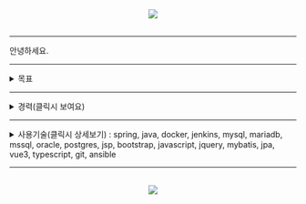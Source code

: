 <div align="center">
  <img src="https://capsule-render.vercel.app/api?type=waving&color=auto&height=300&section=header&text=Introduce%20MySelf&fontSize=90&fontAlign=50&fontAlignY=30&desc=Gyuil%20GitRepository&descSize=50&descAlignY=60" />
</div>
<br>
<hr>
안녕하세요.
<hr>
<details>
  <summary>목표</summary>
  <div markdown="1">
    <p>단기 목표 : 개발 기술 향상을 위한 MSA 구현하기</p>
    <p>장기 목표 : 내가 가진 백엔드, 프론트엔드, 데브옵스 지식을 이용하여 컴퓨터가 대신할 수 있는 일을 모두 프로그램으로 만들어 제가 평생 사용할 프로그램을 만들어볼 생각이며 현재 진행중입니다.</p>
  </div>
</details>
<hr>
<details>
  <summary>경력(클릭시 보여요)</summary>
  <div align="center">
    <table>
      <thead>
        <tr>
          <th>개발 기간</th>
          <th>개발 내용</th>
          <th>사용 기술</th>
        </tr>
      </thead>
      <tbody>
        <td>2021.09 ~ 2023.12</td>
        <td>
          운영실태보고서와 감사보고서를 생성하는 내부회계 시스템 솔루션을 가진 회사에서 근무하였습니다.
        </td>
        <td>
          spring, java, docker, jenkins, mysql, mariadb, mssql, oracle, postgres, jsp, bootstrap, dhtmlx, javascript, jquery, mybatis
        </td>
      </tbody>
    </table>
  </div>
</details>
<hr>
<details>
  <summary>
    사용기술(클릭시 상세보기) : spring, java, docker, jenkins, mysql, mariadb, mssql, oracle, postgres, jsp, bootstrap, javascript, jquery, mybatis, jpa, vue3, typescript, git, ansible
  </summary>
  <div markdown="1" align="center">
        <br>
       <table>
       <thead>
        <tr>
          <th colspan="5"><h3> My Skill</th>
        </tr>
        <tr>
          <td colspan="3"><img src="https://github-readme-stats.vercel.app/api/top-langs/?username=pgi9104&layout=pie"/></td>
          <td colspan="2"><img src="https://github-readme-stats.vercel.app/api?username=pgi9104&show_icons=true&theme=radical"/></td></td>
        </tr>
        <tr>
          <th colspan="3" rowspan="2">Category</th>
          <th rowspan="2">Skill</th>
          <th>Useable</th>
        </tr>
       </thead>
       <tbody>
        <tr>
          <th rowspan="8">BackEnd</th>
          <th rowspan="2" colspan="2">Languages</th>
          <td rowspan="2"><img src="https://img.shields.io/badge/java-%23ED8B00.svg?style=for-the-badge&logo=openjdk&logoColor=white"/</td>
          <td><img src="https://img.shields.io/badge/spring-%236DB33F.svg?style=for-the-badge&logo=spring&logoColor=white"/></td>
        </tr>
         <tr>
           <td><img src="https://img.shields.io/badge/JWT-black?style=for-the-badge&logo=JSON%20web%20tokens"/></td>
         </tr>
        <tr>
          <th rowspan="5">DataBases</th>
          <th rowspan="5">RDBMS</th>
          <td><img src="https://img.shields.io/badge/MariaDB-003545?style=for-the-badge&logo=mariadb&logoColor=white"/></td>
          <td></td>
        </tr>
        <tr>
          <td><img src="https://img.shields.io/badge/postgres-%23316192.svg?style=for-the-badge&logo=postgresql&logoColor=white"/></td>
          <td></td>
        </tr>
        <tr>
          <td><img src="https://img.shields.io/badge/Microsoft%20SQL%20Server-CC2927?style=for-the-.badge&logo=microsoft%20sql%20server&logoColor=white"/></td>
          <td></td>
        </tr>
        <tr>
          <td><img src="https://img.shields.io/badge/mysql-4479A1.svg?style=for-the-badge&logo=mysql&logoColor=white"/></td>
          <td></td>
        </tr>
        <tr>
          <td><img src="https://img.shields.io/badge/Oracle-F80000?style=for-the-badge&logo=oracle&logoColor=white"/></td>
          <td></td>
        </tr>
        <tr>
          <th>Server</th>
          <th>Web Application Server</th>
          <td><img src="https://img.shields.io/badge/apache%20tomcat-%23F8DC75.svg?style=for-the-badge&logo=apache-tomcat&logoColor=black"/></td>
          <td></td>
        </tr>
        <tr>
          <th rowspan="5">FrontEnd</th>
          <th colspan="2" rowspan="4">Languages</th>
          <td><img src="https://img.shields.io/badge/javascript-%23323330.svg?style=for-the-badge&logo=javascript&logoColor=%23F7DF1E"/></td>
          <td><img src="https://img.shields.io/badge/jquery-%230769AD.svg?style=for-the-badge&logo=jquery&logoColor=white"/></td>
        </tr>
        <tr>
          <td><img src="https://img.shields.io/badge/html5-%23E34F26.svg?style=for-the-badge&logo=html5&logoColor=white"/></td>
          <td></td>
        </tr>
        <tr>
          <td><img src="https://img.shields.io/badge/css3-%231572B6.svg?style=for-the-badge&logo=css3&logoColor=white" /></td>
          <td><img src="https://img.shields.io/badge/bootstrap-%238511FA.svg?style=for-the-badge&logo=bootstrap&logoColor=white"/></td>
        </tr>
         <tr>
           <td><img src="https://img.shields.io/badge/typescript-%23007ACC.svg?style=for-the-badge&logo=typescript&logoColor=white"/></td>
           <td></td>
         </tr>
         <tr>
          <th>Server</th>
          <th>Web Server</th>
          <td><img src="https://img.shields.io/badge/nginx-%23009639.svg?style=for-the-badge&logo=nginx&logoColor=white"/></td>
          <td></td>
        </tr>
         <tr>
           <th rowspan="9">DevOps</th>
           <th rowspan="2" colspan="2">OS</th>
           <td><img src="https://img.shields.io/badge/Linux-FCC624?style=for-the-badge&logo=linux&logoColor=black"/></td>
           <td></td>
         </tr>
         <tr>
          <td><img src="https://img.shields.io/badge/Windows-0078D6?style=for-the-badge&logo=windows&logoColor=white"></td>
           <td></td>
         </tr>
         <tr>
           <th rowspan="3" colspan="2">CI/CD</th>
           <td><img src="https://img.shields.io/badge/jenkins-%232C5263.svg?style=for-the-badge&logo=jenkins&logoColor=white"></td>
           <td></td>
         </tr>
         <tr>
           <td><img src="https://img.shields.io/badge/docker-%230db7ed.svg?style=for-the-badge&logo=docker&logoColor=white"/></td>
           <td></td>
         </tr>
         <tr>
           <td><img src="https://img.shields.io/badge/kubernetes-%23326ce5.svg?style=for-the-badge&logo=kubernetes&logoColor=white"/></td>
           <td></td>
         </tr>
         <tr>
           <th colspan="2" rowspan="2">Configuration Management</th>
           <td rowspan="2"><img src="https://img.shields.io/badge/git-%23F05033.svg?style=for-the-badge&logo=git&logoColor=white"/></td>
           <td><img src="https://img.shields.io/badge/github-%23121011.svg?style=for-the-badge&logo=github&logoColor=white"/></td>
         </tr>
         <tr>
           <td><img src="https://img.shields.io/badge/gitlab-%23181717.svg?style=for-the-badge&logo=gitlab&logoColor=white"/></td>
         </tr>
         <tr>
           <th colspan="2">Issue Tracking Software</th>
           <td>RedMine</td>
           <td></td>
         </tr>
         <tr>
           <th colspan="2">IaC</th>
           <td><img src="https://img.shields.io/badge/ansible-%231A1918.svg?style=for-the-badge&logo=ansible&logoColor=white"/></td>
           <td></td>
         </tr>
       </tbody>
    </table>
  </div>
</details>
<hr>
<br>
<div align="center">
  <img src="https://capsule-render.vercel.app/api?type=waving&color=auto&height=300&section=footer&text=&fontSize=90&fontAlign=50&fontAlignY=30&desc=&descSize=50&descAlignY=60" />
</div>
